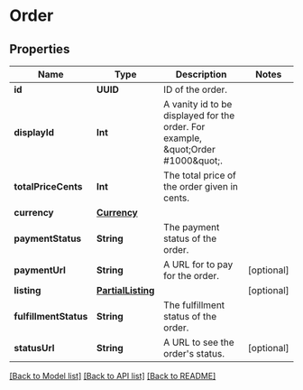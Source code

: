 # Order

## Properties
Name | Type | Description | Notes
------------ | ------------- | ------------- | -------------
**id** | **UUID** | ID of the order. | 
**displayId** | **Int** | A vanity id to be displayed for the order. For example, \&quot;Order #1000\&quot;. | 
**totalPriceCents** | **Int** | The total price of the order given in cents. | 
**currency** | [**Currency**](Currency.md) |  | 
**paymentStatus** | **String** | The payment status of the order. | 
**paymentUrl** | **String** | A URL for to pay for the order. | [optional] 
**listing** | [**PartialListing**](PartialListing.md) |  | [optional] 
**fulfillmentStatus** | **String** | The fulfillment status of the order. | 
**statusUrl** | **String** | A URL to see the order&#39;s status. | [optional] 

[[Back to Model list]](../README.md#documentation-for-models) [[Back to API list]](../README.md#documentation-for-api-endpoints) [[Back to README]](../README.md)


